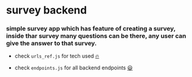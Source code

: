 # survey backend
### simple survey app which has feature of creating a survey, inside thar survey many questions can be there, any user can give the answer to that survey.


- check `urls_ref.js` for tech used [🔥](./url_refs.js)

- check `endpoints.js` for all backend endpoints [😃](./endpoints.js)